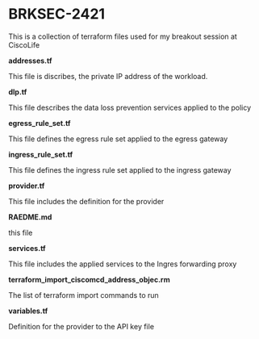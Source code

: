 # BRKSEC-2421

This is a collection of terraform files used for my breakout session at CiscoLife  

**addresses.tf**

This file is discribes, the private IP address of the workload.

**dlp.tf**

This file describes the data loss prevention services applied to the policy

**egress_rule_set.tf**

This file defines the egress rule set applied to the egress gateway

**ingress_rule_set.tf**

This file defines the ingress rule set applied to the ingress gateway

**provider.tf**

This file includes the definition for the provider

**RAEDME.md**

this file

**services.tf**

This file includes the applied services to the Ingres forwarding proxy

**terraform_import_ciscomcd_address_objec.rm**

The list of terraform  import commands to run

**variables.tf**

Definition for the provider to the API key file
